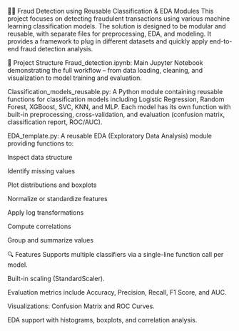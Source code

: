 🕵️‍♂️ Fraud Detection using Reusable Classification & EDA Modules
This project focuses on detecting fraudulent transactions using various machine learning classification models. The solution is designed to be modular and reusable, with separate files for preprocessing, EDA, and modeling. It provides a framework to plug in different datasets and quickly apply end-to-end fraud detection analysis.

📁 Project Structure
Fraud_detection.ipynb:
Main Jupyter Notebook demonstrating the full workflow – from data loading, cleaning, and visualization to model training and evaluation.

Classification_models_reusable.py:
A Python module containing reusable functions for classification models including Logistic Regression, Random Forest, XGBoost, SVC, KNN, and MLP. Each model has its own function with built-in preprocessing, cross-validation, and evaluation (confusion matrix, classification report, ROC/AUC).

EDA_template.py:
A reusable EDA (Exploratory Data Analysis) module providing functions to:

Inspect data structure

Identify missing values

Plot distributions and boxplots

Normalize or standardize features

Apply log transformations

Compute correlations

Group and summarize values

🔍 Features
Supports multiple classifiers via a single-line function call per model.

Built-in scaling (StandardScaler).

Evaluation metrics include Accuracy, Precision, Recall, F1 Score, and AUC.

Visualizations: Confusion Matrix and ROC Curves.

EDA support with histograms, boxplots, and correlation analysis.

